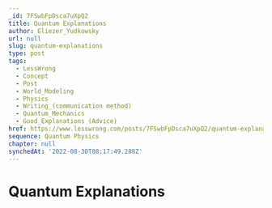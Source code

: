 ```yaml
---
_id: 7FSwbFpDsca7uXpQ2
title: Quantum Explanations
author: Eliezer_Yudkowsky
url: null
slug: quantum-explanations
type: post
tags:
  - LessWrong
  - Concept
  - Post
  - World_Modeling
  - Physics
  - Writing_(communication method)
  - Quantum_Mechanics
  - Good_Explanations (Advice)
href: https://www.lesswrong.com/posts/7FSwbFpDsca7uXpQ2/quantum-explanations
sequence: Quantum Physics
chapter: null
synchedAt: '2022-08-30T08:17:49.288Z'
---
```


# Quantum Explanations
